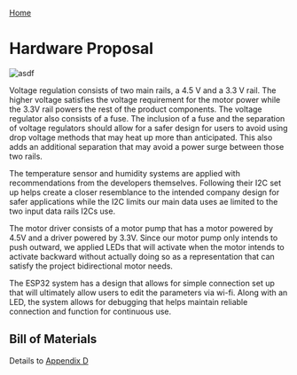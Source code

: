 [Home](/index.md)


# **Hardware Proposal**

![asdf](https://github.com/Team-309-Weather-Station/EGR314-Spring2024-Team309.github.io/assets/157083379/d5491f57-bf2c-41ee-8ec9-2ceee4ae5f34)


Voltage regulation consists of two main rails, a 4.5 V and a 3.3 V rail. The higher voltage satisfies the voltage requirement for the motor power while the 3.3V rail powers the rest of the product components. The voltage regulator also consists of a fuse. The inclusion of a fuse and the separation of voltage regulators should allow for a safer design for users to avoid using drop voltage methods that may heat up more than anticipated. This also adds an additional separation that may avoid a power surge between those two rails.

The temperature sensor and humidity systems are applied with recommendations from the developers themselves. Following their I2C set up helps create a closer resemblance to the intended company design for safer applications while the I2C limits our main data uses ae limited to the two input data rails I2Cs use.

The motor driver consists of a motor pump that has a motor powered by 4.5V and a driver powered by 3.3V. Since our motor pump only intends to push outward, we applied LEDs that will activate when the motor intends to activate backward without actually doing so as a representation that can satisfy the project bidirectional motor needs.

The ESP32 system has a design that allows for simple connection set up that will ultimately allow users to edit the parameters via wi-fi. Along with an LED, the system allows for debugging that helps maintain reliable connection and function for continuous use.


## Bill of Materials

Details to [Appendix D](/Appendix_D.md)
